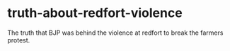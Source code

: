 # truth-about-redfort-violence
The truth that BJP was behind the violence at redfort to break the farmers protest.
